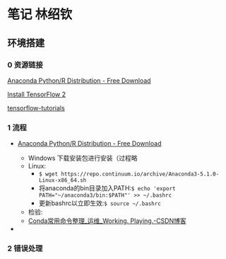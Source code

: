 # 笔记 林绍钦

## 环境搭建

### 0 资源链接

[Anaconda Python/R Distribution - Free Download](https://www.anaconda.com/distribution/)

[Install TensorFlow 2](https://tensorflow.google.cn/install)

[tensorflow-tutorials](https://tensorflow.google.cn/tutorials)

### 1 流程

- [Anaconda Python/R Distribution - Free Download](https://www.anaconda.com/distribution/)
  - Windows 下载安装包进行安装（过程略
  - Linux:
    - `$ wget https://repo.continuum.io/archive/Anaconda3-5.1.0-Linux-x86_64.sh`
    - 将anaconda的bin目录加入PATH:`$ echo 'export PATH="~/anaconda3/bin:$PATH"' >> ~/.bashrc`
    - 更新bashrc以立即生效:`$ source ~/.bashrc`
  - 检验:
  - [Conda常用命令整理\_运维\_Working. Playing.-CSDN博客](https://blog.csdn.net/menc15/article/details/71477949)

- 

### 2 错误处理